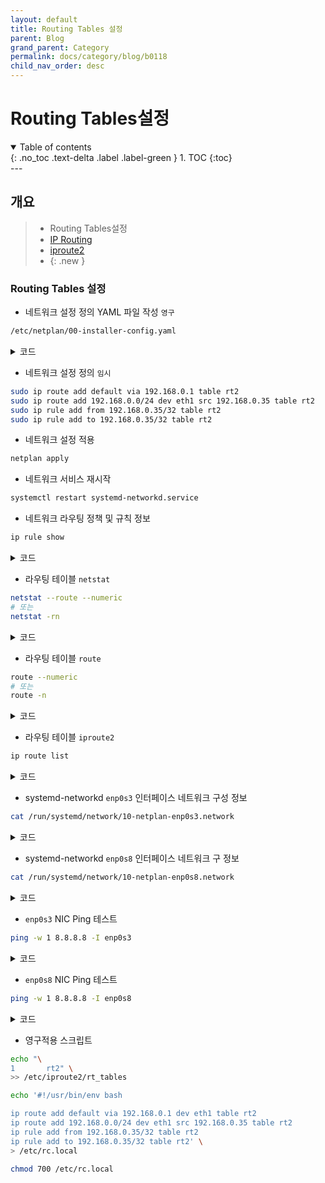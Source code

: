 ```yaml
---
layout: default
title: Routing Tables 설정
parent: Blog
grand_parent: Category
permalink: docs/category/blog/b0118
child_nav_order: desc
---
```

# Routing Tables설정
<details open markdown="block">
  <summary>
    Table of contents
  </summary>
  {: .no_toc .text-delta .label .label-green }
1. TOC
{:toc}
</details>
---

## 개요

> - Routing Tables설정
> - [IP Routing](http://linux-ip.net/html/routing-tables.html)
> - [iproute2 ](https://tldp.org/HOWTO/Adv-Routing-HOWTO/lartc.rpdb.html)
> - [](https://blog.scottlowe.org/2013/05/29/a-quick-introduction-to-linux-policy-routing/)
{: .new }

### Routing Tables 설정

- 네트워크 설정 정의 YAML 파일 작성 `영구`

```bash
/etc/netplan/00-installer-config.yaml
```

<details markdown="block">
  <summary>
    코드
  </summary>
  {: .label .label-green }
  
```bash
# This is the network config written by 'subiquity'
network:
  version: 2
  renderer: networkd
  ethernets:
    enp0s3:
      dhcp4: false
      optional: true
      dhcp6: false
      optional: true
      addresses: [ 192.168.0.35/24 ]
      gateway4: 192.168.0.1
      nameservers:
        addresses: [ 164.124.101.2, 210.220.163.82, 1.1.1.1, 8.8.8.8 ]
      routes:
        - to: 0.0.0.0/0
          via: 192.168.0.1
          metric: 100
          table: 101
      routing-policy:
        - from: 192.168.0.0/24
          table: 101
        - to: 192.168.0.1/24
          table: 101
    enp0s8:
      dhcp4: false
      dhcp6: false
      optional: true
      addresses: [ 172.16.0.6/24 ]
      gateway4: 172.16.0.1
      nameservers:
        addresses: [ 164.124.101.2, 210.220.163.82, 1.1.1.1, 8.8.8.8 ]
```

</details>

- 네트워크 설정 정의 `임시`

```bash
sudo ip route add default via 192.168.0.1 table rt2
sudo ip route add 192.168.0.0/24 dev eth1 src 192.168.0.35 table rt2
sudo ip rule add from 192.168.0.35/32 table rt2
sudo ip rule add to 192.168.0.35/32 table rt2
```

- 네트워크 설정 적용

```bash
netplan apply
```

- 네트워크 서비스 재시작

```bash
systemctl restart systemd-networkd.service
```

- 네트워크 라우팅 정책 및 규칙 정보

```bash
ip rule show
```

<details markdown="block">
  <summary>
    코드
  </summary>
  {: .label .label-green }

```bash
0:      from all lookup local
0:      from 192.168.0.0/24 lookup 101
32766:  from all lookup main
32767:  from all lookup default
```

</details>

- 라우팅 테이블 `netstat`

```bash
netstat --route --numeric
# 또는
netstat -rn
```

<details markdown="block">
  <summary>
    코드
  </summary>
  {: .label .label-green }

```bash
Kernel IP routing table
Destination     Gateway         Genmask         Flags   MSS Window  irtt Iface
0.0.0.0         172.16.0.1      0.0.0.0         UG        0 0          0 enp0s8
0.0.0.0         192.168.0.1     0.0.0.0         UG        0 0          0 enp0s3
172.16.0.0      0.0.0.0         255.255.255.0   U         0 0          0 enp0s8
192.168.0.0     0.0.0.0         255.255.255.0   U         0 0          0 enp0s3
```

</details>

- 라우팅 테이블 `route`

```bash
route --numeric
# 또는
route -n
```

<details markdown="block">
  <summary>
    코드
  </summary>
  {: .label .label-green }

```bash
Kernel IP routing table
Destination     Gateway         Genmask         Flags Metric Ref    Use Iface
0.0.0.0         192.168.0.1     0.0.0.0         UG    0      0        0 enp0s3
0.0.0.0         172.16.0.1      0.0.0.0         UG    0      0        0 enp0s8
172.16.0.0      0.0.0.0         255.255.255.0   U     0      0        0 enp0s8
192.168.0.0     0.0.0.0         255.255.255.0   U     0      0        0 enp0s3
```

</details>

- 라우팅 테이블 `iproute2`

```bash
ip route list
```

<details markdown="block">
  <summary>
    코드
  </summary>
  {: .label .label-green }

```
default via 192.168.0.1 dev enp0s3 proto static
default via 172.16.0.1 dev enp0s8 proto static
172.16.0.0/24 dev enp0s8 proto kernel scope link src 172.16.0.6
192.168.0.0/24 dev enp0s3 proto kernel scope link src 192.168.0.35
```

</details>

- systemd-networkd `enp0s3` 인터페이스 네트워크 구성 정보

```bash
cat /run/systemd/network/10-netplan-enp0s3.network
```

<details markdown="block">
  <summary>
    코드
  </summary>
  {: .label .label-green }

```bash
[Match]
Name=enp0s3

[Link]
RequiredForOnline=no

[Network]
LinkLocalAddressing=ipv6
Address=192.168.0.35/24
Gateway=192.168.0.1
DNS=164.124.101.2
DNS=210.220.163.82
DNS=1.1.1.1
DNS=8.8.8.8

[Route]
Destination=0.0.0.0/0
Gateway=192.168.0.1
Metric=100
Table=101

[RoutingPolicyRule]
From=192.168.0.0/24
Table=101
```

</details>

- systemd-networkd `enp0s8` 인터페이스 네트워크 구 정보

```bash
cat /run/systemd/network/10-netplan-enp0s8.network
```

<details markdown="block">
  <summary>
    코드
  </summary>
  {: .label .label-green }

```bash
[Match]
Name=enp0s8

[Link]
RequiredForOnline=no

[Network]
LinkLocalAddressing=ipv6
Address=172.16.0.6/24
Gateway=172.16.0.1
DNS=164.124.101.2
DNS=210.220.163.82
DNS=1.1.1.1
DNS=8.8.8.8
```

</details>

- `enp0s3` NIC Ping 테스트

```bash
ping -w 1 8.8.8.8 -I enp0s3
```

<details markdown="block">
  <summary>
    코드
  </summary>
  {: .label .label-green }

```bash
PING 8.8.8.8 (8.8.8.8) from 192.168.0.35 enp0s3: 56(84) bytes of data.
64 bytes from 8.8.8.8: icmp_seq=1 ttl=56 time=34.0 ms

--- 8.8.8.8 ping statistics ---
1 packets transmitted, 1 received, 0% packet loss, time 0ms
rtt min/avg/max/mdev = 34.003/34.003/34.003/0.000 ms
```

</details>

- `enp0s8` NIC Ping 테스트

```bash
ping -w 1 8.8.8.8 -I enp0s8
```

<details markdown="block">
  <summary>
    코드
  </summary>
  {: .label .label-green }

```bash
PING 8.8.8.8 (8.8.8.8) from 172.16.0.6 enp0s8: 56(84) bytes of data.
64 bytes from 8.8.8.8: icmp_seq=1 ttl=55 time=32.2 ms

--- 8.8.8.8 ping statistics ---
1 packets transmitted, 1 received, 0% packet loss, time 0ms
rtt min/avg/max/mdev = 32.240/32.240/32.240/0.000 ms
```

> - Gateway 메트릭 설정 안된 경우 
```bash
PING 8.8.8.8 (8.8.8.8) from 172.16.0.6 enp0s8: 56(84) bytes of data.

--- 8.8.8.8 ping statistics ---
1 packets transmitted, 0 received, 100% packet loss, time 0ms
```
>
{: .important}

</details>

- 영구적용 스크립트

```bash
echo "\
1       rt2" \
>> /etc/iproute2/rt_tables

echo '#!/usr/bin/env bash

ip route add default via 192.168.0.1 dev eth1 table rt2
ip route add 192.168.0.0/24 dev eth1 src 192.168.0.35 table rt2
ip rule add from 192.168.0.35/32 table rt2
ip rule add to 192.168.0.35/32 table rt2' \
> /etc/rc.local

chmod 700 /etc/rc.local
```
